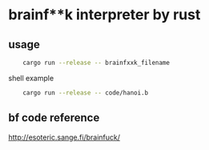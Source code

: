 # brainf**k interpreter by rust

## usage

```bash
    cargo run --release -- brainfxxk_filename
```

shell example

```bash
    cargo run --release -- code/hanoi.b
```

## bf code reference

http://esoteric.sange.fi/brainfuck/